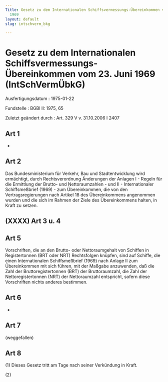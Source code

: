 ```yaml
---
Title: Gesetz zu dem Internationalen Schiffsvermessungs-Übereinkommen vom 23. Juni
  1969
layout: default
slug: intschverm_bkg

---
```


# Gesetz zu dem Internationalen Schiffsvermessungs-Übereinkommen vom 23. Juni 1969 (IntSchVermÜbkG)

Ausfertigungsdatum
:   1975-01-22

Fundstelle
:   BGBl II: 1975, 65

Zuletzt geändert durch
:   Art. 329 V v. 31.10.2006 I 2407


## Art 1

-


## Art 2

Das Bundesministerium für Verkehr, Bau und Stadtentwicklung wird
ermächtigt, durch Rechtsverordnung Änderungen der Anlagen I - Regeln
für die Ermittlung der Brutto- und Nettoraumzahlen - und II -
Internationaler Schiffsmeßbrief (1969) - zum Übereinkommen, die von
den Vertragsregierungen nach Artikel 18 des Übereinkommens angenommen
wurden und die sich im Rahmen der Ziele des Übereinkommens halten, in
Kraft zu setzen.


## (XXXX) Art 3 u. 4



## Art 5

Vorschriften, die an den Brutto- oder Nettoraumgehalt von Schiffen in
Registertonnen (BRT oder NRT) Rechtsfolgen knüpfen, sind auf Schiffe,
die einen Internationalen Schiffsmeßbrief (1969) nach Anlage II zum
Übereinkommen mit sich führen, mit der Maßgabe anzuwenden, daß die
Zahl der Bruttoregistertonnen (BRT) der Bruttoraumzahl, die Zahl der
Nettoregistertonnen (NRT) der Nettoraumzahl entspricht, sofern diese
Vorschriften nichts anderes bestimmen.


## Art 6

-


## Art 7

(weggefallen)


## Art 8

(1) Dieses Gesetz tritt am Tage nach seiner Verkündung in Kraft.

(2)

